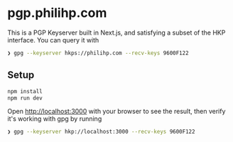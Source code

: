 # pgp.philihp.com

This is a PGP Keyserver built in Next.js, and satisfying a subset of the HKP interface. You can query it with

```bash
❯ gpg --keyserver hkps://philihp.com --recv-keys 9600F122
```

## Setup

```bash
npm install
npm run dev
```

Open [http://localhost:3000](http://localhost:3000) with your browser to see the result, then verify it's working with gpg by running

```bash
❯ gpg --keyserver hkp://localhost:3000 --recv-keys 9600F122
```
